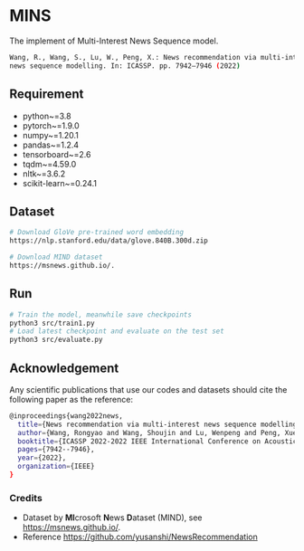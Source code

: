 # MINS
The implement of Multi-Interest News Sequence model.
```bash
Wang, R., Wang, S., Lu, W., Peng, X.: News recommendation via multi-interest
news sequence modelling. In: ICASSP. pp. 7942–7946 (2022)
```

## Requirement

- python~=3.8
- pytorch~=1.9.0
- numpy~=1.20.1
- pandas~=1.2.4
- tensorboard~=2.6
- tqdm~=4.59.0
- nltk~=3.6.2
- scikit-learn~=0.24.1

## Dataset

```bash
# Download GloVe pre-trained word embedding
https://nlp.stanford.edu/data/glove.840B.300d.zip

# Download MIND dataset
https://msnews.github.io/.
```

## Run

```bash
# Train the model, meanwhile save checkpoints
python3 src/train1.py
# Load latest checkpoint and evaluate on the test set
python3 src/evaluate.py
```

## Acknowledgement
Any scientific publications that use our codes and datasets should cite the following paper as the reference:
```bash
@inproceedings{wang2022news,
  title={News recommendation via multi-interest news sequence modelling},
  author={Wang, Rongyao and Wang, Shoujin and Lu, Wenpeng and Peng, Xueping},
  booktitle={ICASSP 2022-2022 IEEE International Conference on Acoustics, Speech and Signal Processing (ICASSP)},
  pages={7942--7946},
  year={2022},
  organization={IEEE}
}
```

### Credits

- Dataset by **MI**crosoft **N**ews **D**ataset (MIND), see <https://msnews.github.io/>.
- Reference https://github.com/yusanshi/NewsRecommendation

